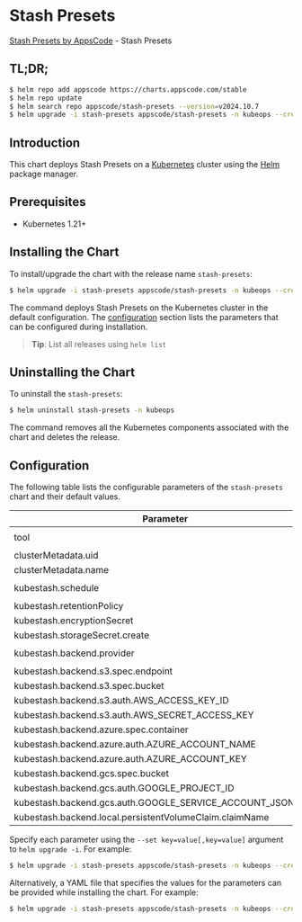 # Stash Presets

[Stash Presets by AppsCode](https://github.com/stashed) - Stash Presets

## TL;DR;

```bash
$ helm repo add appscode https://charts.appscode.com/stable
$ helm repo update
$ helm search repo appscode/stash-presets --version=v2024.10.7
$ helm upgrade -i stash-presets appscode/stash-presets -n kubeops --create-namespace --version=v2024.10.7
```

## Introduction

This chart deploys Stash Presets on a [Kubernetes](http://kubernetes.io) cluster using the [Helm](https://helm.sh) package manager.

## Prerequisites

- Kubernetes 1.21+

## Installing the Chart

To install/upgrade the chart with the release name `stash-presets`:

```bash
$ helm upgrade -i stash-presets appscode/stash-presets -n kubeops --create-namespace --version=v2024.10.7
```

The command deploys Stash Presets on the Kubernetes cluster in the default configuration. The [configuration](#configuration) section lists the parameters that can be configured during installation.

> **Tip**: List all releases using `helm list`

## Uninstalling the Chart

To uninstall the `stash-presets`:

```bash
$ helm uninstall stash-presets -n kubeops
```

The command removes all the Kubernetes components associated with the chart and deletes the release.

## Configuration

The following table lists the configurable parameters of the `stash-presets` chart and their default values.

|                         Parameter                          | Description |            Default             |
|------------------------------------------------------------|-------------|--------------------------------|
| tool                                                       |             | <code>KubeStash # Stash</code> |
| clusterMetadata.uid                                        |             | <code>""</code>                |
| clusterMetadata.name                                       |             | <code>""</code>                |
| kubestash.schedule                                         |             | <code>"0 */2 * * *"</code>     |
| kubestash.retentionPolicy                                  |             | <code>keep-1mo</code>          |
| kubestash.encryptionSecret                                 |             | <code>""</code>                |
| kubestash.storageSecret.create                             |             | <code>true</code>              |
| kubestash.backend.provider                                 |             | <code>s3 # s3,gcs,azure</code> |
| kubestash.backend.s3.spec.endpoint                         |             | <code>""</code>                |
| kubestash.backend.s3.spec.bucket                           |             | <code>""</code>                |
| kubestash.backend.s3.auth.AWS_ACCESS_KEY_ID                |             | <code>""</code>                |
| kubestash.backend.s3.auth.AWS_SECRET_ACCESS_KEY            |             | <code>""</code>                |
| kubestash.backend.azure.spec.container                     |             | <code>""</code>                |
| kubestash.backend.azure.auth.AZURE_ACCOUNT_NAME            |             | <code>""</code>                |
| kubestash.backend.azure.auth.AZURE_ACCOUNT_KEY             |             | <code>""</code>                |
| kubestash.backend.gcs.spec.bucket                          |             | <code>""</code>                |
| kubestash.backend.gcs.auth.GOOGLE_PROJECT_ID               |             | <code>""</code>                |
| kubestash.backend.gcs.auth.GOOGLE_SERVICE_ACCOUNT_JSON_KEY |             | <code>""</code>                |
| kubestash.backend.local.persistentVolumeClaim.claimName    |             | <code>""</code>                |


Specify each parameter using the `--set key=value[,key=value]` argument to `helm upgrade -i`. For example:

```bash
$ helm upgrade -i stash-presets appscode/stash-presets -n kubeops --create-namespace --version=v2024.10.7 --set tool=KubeStash # Stash
```

Alternatively, a YAML file that specifies the values for the parameters can be provided while
installing the chart. For example:

```bash
$ helm upgrade -i stash-presets appscode/stash-presets -n kubeops --create-namespace --version=v2024.10.7 --values values.yaml
```
